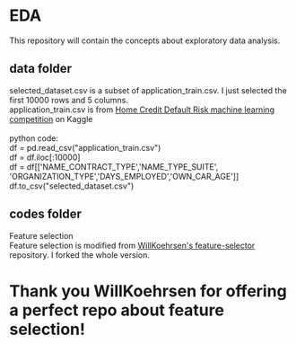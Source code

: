 # EDA
This repository will contain the concepts about exploratory data analysis.

## data folder
selected_dataset.csv is a subset of application_train.csv. I just selected the first 10000 rows and 5 columns.<br/>
application_train.csv is from <a href="https://www.kaggle.com/c/home-credit-default-risk/data">
Home Credit Default Risk machine learning competition</a> on Kaggle<br/>
<br/>
python code:<br/>
df = pd.read_csv("application_train.csv")<br/>
df = df.iloc[:10000]<br/>
df = df[['NAME_CONTRACT_TYPE','NAME_TYPE_SUITE', 'ORGANIZATION_TYPE','DAYS_EMPLOYED','OWN_CAR_AGE']]<br/>
df.to_csv("selected_dataset.csv")<br/>
## codes folder
Feature selection<br/>
Feature selection is modified from <a href="https://github.com/WillKoehrsen/feature-selector">WillKoehrsen's feature-selector</a>  repository. I forked the whole version.<br/>

# Thank you WillKoehrsen for offering a perfect repo about feature selection!
